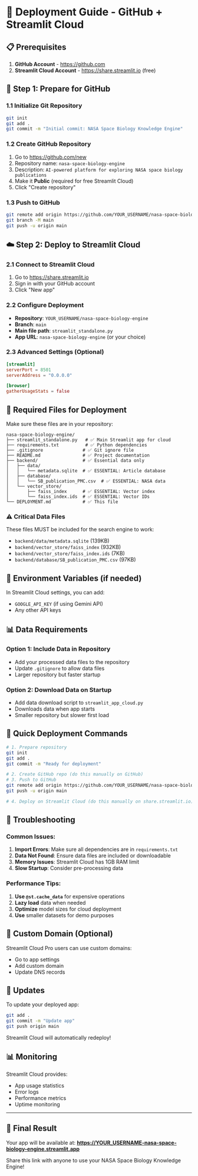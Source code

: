 # 🚀 Deployment Guide - GitHub + Streamlit Cloud

## 📋 Prerequisites

1. **GitHub Account** - https://github.com
2. **Streamlit Cloud Account** - https://share.streamlit.io (free)

## 🔧 Step 1: Prepare for GitHub

### 1.1 Initialize Git Repository
```bash
git init
git add .
git commit -m "Initial commit: NASA Space Biology Knowledge Engine"
```

### 1.2 Create GitHub Repository
1. Go to https://github.com/new
2. Repository name: `nasa-space-biology-engine`
3. Description: `AI-powered platform for exploring NASA space biology publications`
4. Make it **Public** (required for free Streamlit Cloud)
5. Click "Create repository"

### 1.3 Push to GitHub
```bash
git remote add origin https://github.com/YOUR_USERNAME/nasa-space-biology-engine.git
git branch -M main
git push -u origin main
```

## ☁️ Step 2: Deploy to Streamlit Cloud

### 2.1 Connect to Streamlit Cloud
1. Go to https://share.streamlit.io
2. Sign in with your GitHub account
3. Click "New app"

### 2.2 Configure Deployment
- **Repository**: `YOUR_USERNAME/nasa-space-biology-engine`
- **Branch**: `main`
- **Main file path**: `streamlit_standalone.py`
- **App URL**: `nasa-space-biology-engine` (or your choice)

### 2.3 Advanced Settings (Optional)
```toml
[streamlit]
serverPort = 8501
serverAddress = "0.0.0.0"

[browser]
gatherUsageStats = false
```

## 📁 Required Files for Deployment

Make sure these files are in your repository:

```
nasa-space-biology-engine/
├── streamlit_standalone.py   # ✅ Main Streamlit app for cloud
├── requirements.txt          # ✅ Python dependencies
├── .gitignore               # ✅ Git ignore file
├── README.md                # ✅ Project documentation
├── backend/                 # ✅ Essential data only
│   ├── data/
│   │   └── metadata.sqlite  # ✅ ESSENTIAL: Article database
│   ├── database/
│   │   └── SB_publication_PMC.csv  # ✅ ESSENTIAL: NASA data
│   └── vector_store/
│       ├── faiss_index      # ✅ ESSENTIAL: Vector index
│       └── faiss_index.ids  # ✅ ESSENTIAL: Vector IDs
└── DEPLOYMENT.md            # ✅ This file
```

### ⚠️ **Critical Data Files**
These files MUST be included for the search engine to work:
- `backend/data/metadata.sqlite` (139KB)
- `backend/vector_store/faiss_index` (932KB) 
- `backend/vector_store/faiss_index.ids` (7KB)
- `backend/database/SB_publication_PMC.csv` (97KB)

## 🔑 Environment Variables (if needed)

In Streamlit Cloud settings, you can add:
- `GOOGLE_API_KEY` (if using Gemini API)
- Any other API keys

## 📊 Data Requirements

### Option 1: Include Data in Repository
- Add your processed data files to the repository
- Update `.gitignore` to allow data files
- Larger repository but faster startup

### Option 2: Download Data on Startup
- Add data download script to `streamlit_app_cloud.py`
- Downloads data when app starts
- Smaller repository but slower first load

## 🚀 Quick Deployment Commands

```bash
# 1. Prepare repository
git init
git add .
git commit -m "Ready for deployment"

# 2. Create GitHub repo (do this manually on GitHub)
# 3. Push to GitHub
git remote add origin https://github.com/YOUR_USERNAME/nasa-space-biology-engine.git
git push -u origin main

# 4. Deploy on Streamlit Cloud (do this manually on share.streamlit.io)
```

## 🔧 Troubleshooting

### Common Issues:

1. **Import Errors**: Make sure all dependencies are in `requirements.txt`
2. **Data Not Found**: Ensure data files are included or downloadable
3. **Memory Issues**: Streamlit Cloud has 1GB RAM limit
4. **Slow Startup**: Consider pre-processing data

### Performance Tips:

1. **Use `@st.cache_data`** for expensive operations
2. **Lazy load** data when needed
3. **Optimize** model sizes for cloud deployment
4. **Use** smaller datasets for demo purposes

## 📱 Custom Domain (Optional)

Streamlit Cloud Pro users can use custom domains:
- Go to app settings
- Add custom domain
- Update DNS records

## 🔄 Updates

To update your deployed app:
```bash
git add .
git commit -m "Update app"
git push origin main
```
Streamlit Cloud will automatically redeploy!

## 📊 Monitoring

Streamlit Cloud provides:
- App usage statistics
- Error logs
- Performance metrics
- Uptime monitoring

---

## 🎯 Final Result

Your app will be available at:
**https://YOUR_USERNAME-nasa-space-biology-engine.streamlit.app**

Share this link with anyone to use your NASA Space Biology Knowledge Engine!
